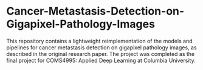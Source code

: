 # Cancer-Metastasis-Detection-on-Gigapixel-Pathology-Images
This repository contains a lightweight reimplementation of the models and pipelines for cancer metastasis detection on gigapixel pathology images, as described in the original research paper. The project was completed as the final project for COMS4995: Applied Deep Learning at Columbia University.
